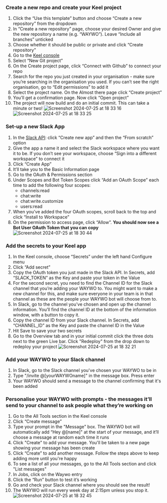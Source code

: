 
### Create a new repo and create your Keel project
1. Click the “Use this template” button and choose “Create a new repository” from the dropdown
2. In “Create a new repository” page, choose your desired Owner and give the new repository a name (e.g. “WAYWO”). Leave “Include all branches” unticked
3. Choose whether it should be public or private and click “Create repository”
4. Go to the [Keel console](https://console.keel.so/start)
5. Select “New Git project”
6. On the Create project page, click “Connect with Github” to connect your repo
7. Search for the repo you just created in your organisation - make sure you’re searching in the organisation you used. If you can’t see the right organisation, go to “Edit permissions” to add it
8. Select the project name. On the Almost there page click “Create project”
9. You’ll get a confirmation page. Now click “Open project”
10. The project will now build and do an initial commit. This can take a minute or two! 
![Screenshot 2024-07-25 at 18 33 16](https://github.com/user-attachments/assets/5d0ba3c5-799f-49a2-a614-05f7177a7c9a)
![Screenshot 2024-07-25 at 18 33 25](https://github.com/user-attachments/assets/23365fa9-3faf-4920-93f3-a50792c35b76)


### Set-up a new Slack App
1. In the [Slack API](https://api.slack.com/apps/): click “Create new app” and then the “From scratch” option
2. Give the app a name it and select the Slack workspace where you want it to be. If you don’t see your workspace, choose “Sign into a different workspace” to connect it
3. Click “Create App”
4. It’ll take you to the Basic Information page
5. Go to the OAuth & Permissions section
6. Under Scopes and Bot Token Scopes click “Add an OAuth Scope” each time to add the following four scopes:
   - channels:read 
   - chat:write
   - chat:write.customize
   - users:read 
8. When you’ve added the four OAuth scopes, scroll back to the top and click “Install to Workspace”
9. On the permission to access page, click “Allow”. **You should now see a Bot User OAuth Token that you can copy**
![Screenshot 2024-07-25 at 18 30 44](https://github.com/user-attachments/assets/b0ec68fe-fb46-44b6-9635-56377978c202)


### Add the secrets to your Keel app
1. In the Keel console, choose “Secrets” under the left hand Configure menu
2. Click “Add secret” 
3. Copy the OAuth token you just made in the Slack API. In Secrets, add “SLACK_TOKEN” as the Key and paste your token in the Value
4. For the second secret, you need to find the Channel ID for the Slack channel that you’re adding your WAYWO to. You might want to make a new channel for this, and make sure everyone in your team is in that channel as these are the people your WAYWO bot will choose from to.
5. In Slack, go to the channel you’ve chosen and open up the channel information. You’ll find the channel ID at the bottom of the information window, with a button to copy it. 
6. Copy the channel ID from your Slack channel. In Secrets, add “CHANNEL_ID” as the Key and paste the channel ID in the Value
7. Hit Save to save your two secrets
8. Go to the Overview tab and in your initial commit click the three dots next to the green Live bar. Click "Redeploy" from the drop down to redeploy your project
![Screenshot 2024-07-25 at 18 32 21](https://github.com/user-attachments/assets/70268dc3-ac8c-4155-85e2-50e01b47dc70)


### Add your WAYWO to your Slack channel
1. In Slack, go to the Slack channel you've chosen your WAYWO to be in
2. Type "/invite @[yourWAYWOname]" in the message box. Press enter
3. Your WAYWO should send a message to the channel confirming that it's been added


### Personalise your WAYWO with prompts - the messages it’ll send to your channel to ask people what they’re working on
1. Go to the All Tools section in the Keel console
2. Click “Create message”
3. Type your prompt in the "Message" box. The WAYWO bot will automatically add “Hey @[name]" at the start of your message, and it’ll choose a message at random each time it runs
4. Click "Create" to add your message. You'll be taken to a new page showing your message has been create
5. Click “Create” to add another message. Follow the steps above to keep adding more until you're happy
6. To see a list of all your messages, go to the All Tools section and click "List messages"
7. In Jobs, click on the Waywo entry
8. Click the “Run” button to test it’s working
9. Go and check your Slack channel where you should see the result! 
10. The WAYWO will run every week day at 2:15pm unless you stop it.
![Screenshot 2024-07-25 at 18 32 45](https://github.com/user-attachments/assets/2292385c-2399-4113-a881-21b50b2369bf)
